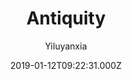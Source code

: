 ---
title: Antiquity
github: https://github.com/yiluyanxia/hexo-theme-antiquity
demo: https://yiluyanxia.site/
author: Yiluyanxia
ssg:
  - Hexo
cms:
  - No Cms
date: 2019-01-12T09:22:31.000Z
github_branch: master
description: 一个有点古风的Hexo主题，来自一个不会设计不会配色的前端渣渣。点击这里预览-->
stale: false
---